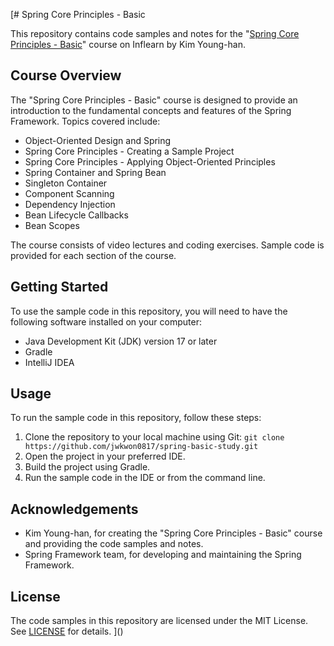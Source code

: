 [# Spring Core Principles - Basic

This repository contains code samples and notes for the "[Spring Core Principles - Basic](https://www.inflearn.com/course/%EC%8A%A4%ED%94%84%EB%A7%81-%ED%95%B5%EC%8B%AC-%EC%9B%90%EB%A6%AC-%EA%B8%B0%EB%B3%B8%ED%8E%B8)" course on Inflearn by Kim Young-han.

## Course Overview

The "Spring Core Principles - Basic" course is designed to provide an introduction to the fundamental concepts and features of the Spring Framework. Topics covered include:

- Object-Oriented Design and Spring
- Spring Core Principles - Creating a Sample Project
- Spring Core Principles - Applying Object-Oriented Principles
- Spring Container and Spring Bean
- Singleton Container
- Component Scanning
- Dependency Injection
- Bean Lifecycle Callbacks
- Bean Scopes

The course consists of video lectures and coding exercises. Sample code is provided for each section of the course.

## Getting Started

To use the sample code in this repository, you will need to have the following software installed on your computer:

- Java Development Kit (JDK) version 17 or later
- Gradle
- IntelliJ IDEA

## Usage

To run the sample code in this repository, follow these steps:

1. Clone the repository to your local machine using Git: `git clone https://github.com/jwkwon0817/spring-basic-study.git`
2. Open the project in your preferred IDE.
3. Build the project using Gradle.
4. Run the sample code in the IDE or from the command line.

## Acknowledgements

- Kim Young-han, for creating the "Spring Core Principles - Basic" course and providing the code samples and notes.
- Spring Framework team, for developing and maintaining the Spring Framework.

## License

The code samples in this repository are licensed under the MIT License. See [LICENSE](LICENSE) for details.
]()